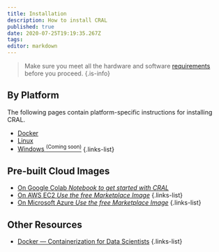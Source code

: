 ```yaml
---
title: Installation 
description: How to install CRAL
published: true
date: 2020-07-25T19:19:35.267Z
tags: 
editor: markdown
---
```


> Make sure you meet all the hardware and software [requirements](/install/requirements) before you proceed.
{.is-info}

## By Platform
The following pages contain platform-specific instructions for installing CRAL.
- [Docker](/install/docker)
- [Linux](/install/linux)
- [Windows <sup>(Coming soon)</sup>](/install/windows)
{.links-list}
 
 ## Pre-built Cloud Images
- [On Google Colab *Notebook to get started with CRAL*](/notebooks)
- [On AWS EC2 *Use the free Marketplace Image*]()
{.links-list}
- [On Microsoft Azure *Use the free Marketplace Image*]()
{.links-list}

## Other Resources
- [Docker — Containerization for Data Scientists](https://medium.com/towards-artificial-intelligence/docker-container-and-data-scientist-bae208ce8268)
{.links-list}